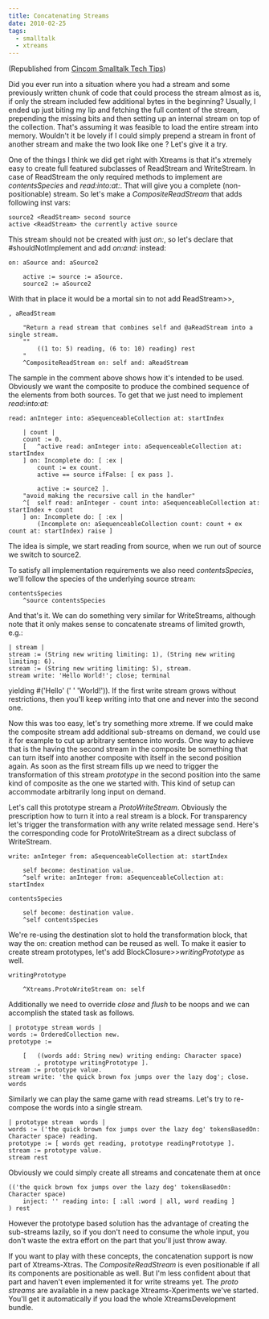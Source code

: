 ```yaml
---
title: Concatenating Streams
date: 2010-02-25
tags:
  - smalltalk
  - xtreams
---
```


(Republished from [Cincom Smalltalk Tech Tips](https://csttechtips.wordpress.com/2010/02/))

Did you ever run into a situation where you had a stream and some previously written chunk of code that could process the stream almost as is, if only the stream included few additional bytes in the beginning? Usually, I ended up just biting my lip and fetching the full content of the stream, prepending the missing bits and then setting up an internal stream on top of the collection. That's assuming it was feasible to load the entire stream into memory. Wouldn't it be lovely if I could simply prepend a stream in front of another stream and make the two look like one ? Let's give it a try.

One of the things I think we did get right with Xtreams is that it's xtremely easy to create full featured subclasses of ReadStream and WriteStream. In case of ReadStream the only required methods to implement are *contentsSpecies* and *read:into:at:*. That will give you a complete (non-positionable) stream. So let's make a *CompositeReadStream* that adds following inst vars:

```
source2 <ReadStream> second source
active <ReadStream> the currently active source
```

This stream should not be created with just *on:*, so let's declare that #shouldNotImplement and add *on:and:* instead:

```
on: aSource and: aSource2

	active := source := aSource.
	source2 := aSource2
```

With that in place it would be a mortal sin to not add ReadStream>>,

```
, aReadStream

	"Return a read stream that combines self and @aReadStream into a single stream.
	""
		((1 to: 5) reading, (6 to: 10) reading) rest
	"
	^CompositeReadStream on: self and: aReadStream
```

The sample in the comment above shows how it's intended to be used. Obviously we want the composite to produce the combined sequence of the elements from both sources. To get that we just need to implement *read:into:at:*

```
read: anInteger into: aSequenceableCollection at: startIndex

	| count |
	count := 0.
	[	^active read: anInteger into: aSequenceableCollection at: startIndex
	] on: Incomplete do: [ :ex |
		count := ex count.
		active == source ifFalse: [ ex pass ].

		active := source2 ].
	"avoid making the recursive call in the handler"
	^[	self read: anInteger - count into: aSequenceableCollection at: startIndex + count
	] on: Incomplete do: [ :ex |
		(Incomplete on: aSequenceableCollection count: count + ex count at: startIndex) raise ]
```

The idea is simple, we start reading from source, when we run out of source we switch to source2.

To satisfy all implementation requirements we also need *contentsSpecies*, we'll follow the species of the underlying source stream:

```
contentsSpecies
	^source contentsSpecies
```

And that's it. We can do something very similar for WriteStreams, although note that it only makes sense to concatenate streams of limited growth, e.g.:

```
| stream |
stream := (String new writing limiting: 1), (String new writing limiting: 6).
stream := (String new writing limiting: 5), stream.
stream write: 'Hello World!'; close; terminal
```

yielding #('Hello' (' ' 'World!')). If the first write stream grows without restrictions, then you'll keep writing into that one and never into the second one.

Now this was too easy, let's try something more xtreme. If we could make the composite stream add additional sub-streams on demand, we could use it for example to cut up arbitrary sentence into words. One way to achieve that is the having the second stream in the composite be something that can turn itself into another composite with itself in the second position again. As soon as the first stream fills up we need to trigger the transformation of this stream *prototype* in the second position into the same kind of composite as the one we started with. This kind of setup can accommodate arbitrarily long input on demand.

Let's call this prototype stream a *ProtoWriteStream*. Obviously the prescription how to turn it into a real stream is a block. For transparency let's trigger the transformation with any write related message send. Here's the corresponding code for ProtoWriteStream as a direct subclass of WriteStream.

```
write: anInteger from: aSequenceableCollection at: startIndex

	self become: destination value.
	^self write: anInteger from: aSequenceableCollection at: startIndex
```


```
contentsSpecies

	self become: destination value.
	^self contentsSpecies
```

We're re-using the destination slot to hold the transformation block, that way the on: creation method can be reused 
as well. To make it easier to create stream prototypes, let's add BlockClosure>>*writingPrototype* as well.

```
writingPrototype

	^Xtreams.ProtoWriteStream on: self
```

Additionally we need to override *close* and *flush* to be noops and we can accomplish the stated task as follows.

```
| prototype stream words |
words := OrderedCollection new.
prototype :=

	[	((words add: String new) writing ending: Character space)
		, prototype writingPrototype ].
stream := prototype value.
stream write: 'the quick brown fox jumps over the lazy dog'; close.
words
```

Similarly we can play the same game with read streams. Let's try to re-compose the words into a single stream.

```
| prototype stream  words |	
words := ('the quick brown fox jumps over the lazy dog' tokensBasedOn: Character space) reading.
prototype := [ words get reading, prototype readingPrototype ].
stream := prototype value.
stream rest
```


Obviously we could simply create all streams and concatenate them at once

```
(('the quick brown fox jumps over the lazy dog' tokensBasedOn: Character space)
	inject: '' reading into: [ :all :word | all, word reading ]
) rest
```

However the prototype based solution has the advantage of creating the sub-streams lazily, so if you don't need to consume the whole input, you don't waste the extra effort on the part that you'll just throw away.

If you want to play with these concepts, the concatenation support is now part of Xtreams-Xtras. The *CompositeReadStream* is even positionable if all its components are positionable as well. But I'm less confident about that part and haven't even implemented it for write streams yet. The *proto streams* are available in a new package Xtreams-Xperiments we've started. You'll get it automatically if you load the whole XtreamsDevelopment bundle.
